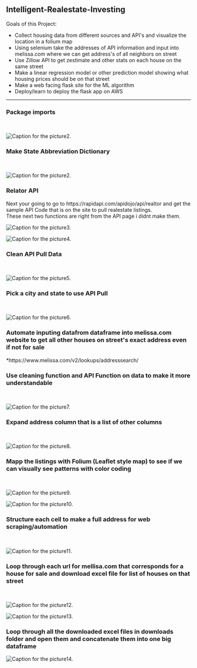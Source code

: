 ## Intelligent-Realestate-Investing

Goals of this Project: <br>
* Collect housing data from different sources and API's and visualize the location in a folium map <br>
* Using selenium take the addresses of API information and input into melissa.com where we can get address's of all neighbors on street <br>
* Use Zillow API to get zestimate and other stats on each house on the same street <br>
* Make a linear regression model or other prediction model showing what housing prices should be on that street <br>
* Make a web facing flask site for the ML algorithm <br>
* Deploy/learn to deploy the flask app on AWS  <br>

-----------------------------------------------------------------------------------------------------------------------------------------------
<h3> Package imports </h3> <br> 

![Caption for the picture2.](https://raw.githubusercontent.com/btindol178/Intelligent-Realestate-Investing/main/photos/Capture.JPG) <br>

<h3> Make State Abbreviation Dictionary </h3> <br>

![Caption for the picture2.](https://raw.githubusercontent.com/btindol178/Intelligent-Realestate-Investing/main/photos/photos/statemapping.JPG) <br>

<h3> Relator API </h3>
Next your going to go to https://rapidapi.com/apidojo/api/realtor and get the sample API Code that is on the site to pull realestate listings. <br> 
These next two functions are right from the API page i didnt make them. <br> 

![Caption for the picture3.](https://raw.githubusercontent.com/btindol178/Intelligent-Realestate-Investing/main/photos/photos/api1.JPG) <br> 

![Caption for the picture4.](https://raw.githubusercontent.com/btindol178/Intelligent-Realestate-Investing/main/photos/photos/api2.JPG) <br>

<h3> Clean API Pull Data </h3> <br>

![Caption for the picture5.](https://raw.githubusercontent.com/btindol178/Intelligent-Realestate-Investing/main/photos/photos/clean%20api.JPG)<br>

<h3> Pick a city and state to use API Pull </h3><br>

![Caption for the picture6.](https://raw.githubusercontent.com/btindol178/Intelligent-Realestate-Investing/main/photos/photos/city1.JPG) <br>

<h3> Automate inputing datafrom dataframe into melissa.com website to get all other houses on street's exact address even if not for sale </h3>
*https://www.melissa.com/v2/lookups/addresssearch/


<h3>Use cleaning function and API Function on data to make it more understandable</h3> <br>

![Caption for the picture7.](https://raw.githubusercontent.com/btindol178/Intelligent-Realestate-Investing/main/photos/photos/resp1.JPG)<br>

<h3> Expand address column that is a list of other columns </h3> <br>

![Caption for the picture8.](https://raw.githubusercontent.com/btindol178/Intelligent-Realestate-Investing/main/photos/photos/expand.JPG) <br>

<h3> Mapp the listings with Folium (Leaflet style map) to see if we can visually see patterns with color coding </h3><br>

![Caption for the picture9.](https://raw.githubusercontent.com/btindol178/Intelligent-Realestate-Investing/main/photos/photos/folium1.JPG) <br> 

![Caption for the picture10.](https://raw.githubusercontent.com/btindol178/Intelligent-Realestate-Investing/main/photos/photos/folium2.JPG) <br>

<h3> Structure each cell to make a full address for web scraping/automation </h3> <br> 

![Caption for the picture11.](https://raw.githubusercontent.com/btindol178/Intelligent-Realestate-Investing/main/photos/photos/addressstructure.JPG) <br>

<h3> Loop through each url for mellisa.com that corresponds for a house for sale and download excel file for list of houses on that street </h3><br>

![Caption for the picture12.](https://raw.githubusercontent.com/btindol178/Intelligent-Realestate-Investing/main/photos/photos/loop1.JPG)<br>

![Caption for the picture13.](https://raw.githubusercontent.com/btindol178/Intelligent-Realestate-Investing/main/photos/photos/email2.JPG)<br>

<h3> Loop through all the downloaded excel files in downloads folder and open them and concatenate them into one big dataframe </h3>

![Caption for the picture14.](https://raw.githubusercontent.com/btindol178/Intelligent-Realestate-Investing/main/photos/photos/filenameloop.JPG)
